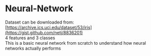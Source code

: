 # Neural-Network  
Dataset can be downloaded from:  
[https://archive.ics.uci.edu/dataset/53/iris](https://gist.github.com/netj/8836201)  
4 features and 3 classes  
This is a basic neural network from scratch to understand how neural networks actually performs
